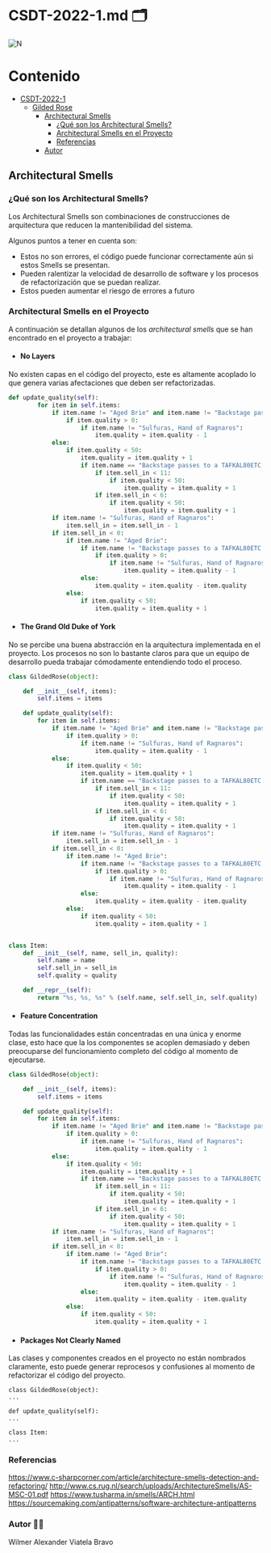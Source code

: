 # CSDT-2022-1.md :card_index_dividers:	

![N](https://escuelaing.s3.amazonaws.com/staging/images/logo-ecijg.width-380.png)

# Contenido
- [CSDT-2022-1](https://github.com/alexviatela/GildedRose-Refactoring-Kata/blob/main/CSDT-2022-1.md)
  * [Gilded Rose](#gilded-rose)
    + [Architectural Smells](#Architectural-Smells)
		+ [¿Qué son los Architectural Smells?](#¿Qué-son-los-Architectural-Smells?)
		+ [Architectural Smells en el Proyecto](#Architectural-Smells-en-el-Proyecto)
		+ [Referencias](#Referencias)
    + [Autor](#autor)


## Architectural Smells


### ¿Qué son los Architectural Smells?
Los Architectural Smells son combinaciones de construcciones de arquitectura que reducen la mantenibilidad del sistema.

Algunos puntos a tener en cuenta son:
* Estos no son errores, el código puede funcionar correctamente aún si estos Smells se presentan.
* Pueden ralentizar la velocidad de desarrollo de software y los procesos de refactorización que se puedan realizar.
* Estos pueden aumentar el riesgo de errores a futuro


### Architectural Smells en el Proyecto

A continuación se detallan algunos de los *architectural smells* que se han encontrado en el proyecto a trabajar:


* #### No Layers
No existen capas en el código del proyecto, este es altamente acoplado lo que genera varias afectaciones que deben ser refactorizadas.
```python
def update_quality(self):
        for item in self.items:
            if item.name != "Aged Brie" and item.name != "Backstage passes to a TAFKAL80ETC concert":
                if item.quality > 0:
                    if item.name != "Sulfuras, Hand of Ragnaros":
                        item.quality = item.quality - 1
            else:
                if item.quality < 50:
                    item.quality = item.quality + 1
                    if item.name == "Backstage passes to a TAFKAL80ETC concert":
                        if item.sell_in < 11:
                            if item.quality < 50:
                                item.quality = item.quality + 1
                        if item.sell_in < 6:
                            if item.quality < 50:
                                item.quality = item.quality + 1
            if item.name != "Sulfuras, Hand of Ragnaros":
                item.sell_in = item.sell_in - 1
            if item.sell_in < 0:
                if item.name != "Aged Brie":
                    if item.name != "Backstage passes to a TAFKAL80ETC concert":
                        if item.quality > 0:
                            if item.name != "Sulfuras, Hand of Ragnaros":
                                item.quality = item.quality - 1
                    else:
                        item.quality = item.quality - item.quality
                else:
                    if item.quality < 50:
                        item.quality = item.quality + 1
```


* #### The Grand Old Duke of York
No se percibe una buena abstracción en la arquitectura implementada en el proyecto. Los procesos no son lo bastante claros para que un equipo de desarrollo pueda trabajar cómodamente entendiendo todo el proceso.

``` python
class GildedRose(object):

    def __init__(self, items):
        self.items = items

    def update_quality(self):
        for item in self.items:
            if item.name != "Aged Brie" and item.name != "Backstage passes to a TAFKAL80ETC concert":
                if item.quality > 0:
                    if item.name != "Sulfuras, Hand of Ragnaros":
                        item.quality = item.quality - 1
            else:
                if item.quality < 50:
                    item.quality = item.quality + 1
                    if item.name == "Backstage passes to a TAFKAL80ETC concert":
                        if item.sell_in < 11:
                            if item.quality < 50:
                                item.quality = item.quality + 1
                        if item.sell_in < 6:
                            if item.quality < 50:
                                item.quality = item.quality + 1
            if item.name != "Sulfuras, Hand of Ragnaros":
                item.sell_in = item.sell_in - 1
            if item.sell_in < 0:
                if item.name != "Aged Brie":
                    if item.name != "Backstage passes to a TAFKAL80ETC concert":
                        if item.quality > 0:
                            if item.name != "Sulfuras, Hand of Ragnaros":
                                item.quality = item.quality - 1
                    else:
                        item.quality = item.quality - item.quality
                else:
                    if item.quality < 50:
                        item.quality = item.quality + 1


class Item:
    def __init__(self, name, sell_in, quality):
        self.name = name
        self.sell_in = sell_in
        self.quality = quality

    def __repr__(self):
        return "%s, %s, %s" % (self.name, self.sell_in, self.quality)
```

* #### Feature Concentration
Todas las funcionalidades están concentradas en una única y enorme clase, esto hace que la los componentes se acoplen demasiado y deben preocuparse del funcionamiento completo del código al momento de ejecutarse.

``` python
class GildedRose(object):

    def __init__(self, items):
        self.items = items

    def update_quality(self):
        for item in self.items:
            if item.name != "Aged Brie" and item.name != "Backstage passes to a TAFKAL80ETC concert":
                if item.quality > 0:
                    if item.name != "Sulfuras, Hand of Ragnaros":
                        item.quality = item.quality - 1
            else:
                if item.quality < 50:
                    item.quality = item.quality + 1
                    if item.name == "Backstage passes to a TAFKAL80ETC concert":
                        if item.sell_in < 11:
                            if item.quality < 50:
                                item.quality = item.quality + 1
                        if item.sell_in < 6:
                            if item.quality < 50:
                                item.quality = item.quality + 1
            if item.name != "Sulfuras, Hand of Ragnaros":
                item.sell_in = item.sell_in - 1
            if item.sell_in < 0:
                if item.name != "Aged Brie":
                    if item.name != "Backstage passes to a TAFKAL80ETC concert":
                        if item.quality > 0:
                            if item.name != "Sulfuras, Hand of Ragnaros":
                                item.quality = item.quality - 1
                    else:
                        item.quality = item.quality - item.quality
                else:
                    if item.quality < 50:
                        item.quality = item.quality + 1


```


* #### Packages Not Clearly Named
Las clases y componentes creados en el proyecto no están nombrados claramente, esto puede generar reprocesos y confusiones al momento de refactorizar el código del proyecto.

```
class GildedRose(object):
...

def update_quality(self):
...

class Item:
...
```

### Referencias

https://www.c-sharpcorner.com/article/architecture-smells-detection-and-refactoring/
http://www.cs.rug.nl/search/uploads/ArchitectureSmells/AS-MSC-01.pdf
https://www.tusharma.in/smells/ARCH.html
https://sourcemaking.com/antipatterns/software-architecture-antipatterns


### Autor :man_beard:
Wilmer Alexander Viatela Bravo
